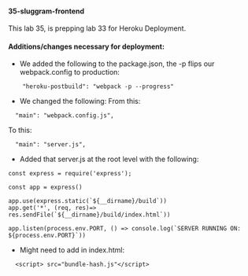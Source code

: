 #### 35-sluggram-frontend
This lab 35, is prepping lab 33 for Heroku Deployment.

#### Additions/changes necessary for deployment:
- We added the following to the package.json, the -p flips our webpack.config to production:
```
    "heroku-postbuild": "webpack -p --progress"
```

- We changed the following:
From this:
```
  "main": "webpack.config.js",
```
To this:
```
  "main": "server.js",
```

- Added that server.js at the root level with the following:
```
const express = require('express');

const app = express()

app.use(express.static(`${__dirname}/build`))
app.get('*', (req, res)=> res.sendFile(`${__dirname}/build/index.html`))

app.listen(process.env.PORT, () => console.log(`SERVER RUNNING ON: ${process.env.PORT}`))
```

- Might need to add in index.html:
```
  <script> src="bundle-hash.js"</script>
```

